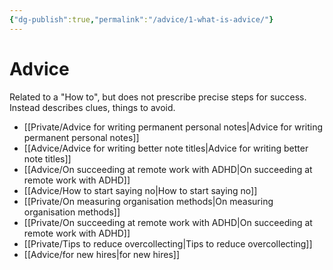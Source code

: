 ```yaml
---
{"dg-publish":true,"permalink":"/advice/1-what-is-advice/"}
---
```



# Advice

Related to a "How to", but does not prescribe precise steps for success. Instead describes clues, things to avoid. 

- [[Private/Advice for writing permanent personal notes\|Advice for writing permanent personal notes]]
- [[Advice/Advice for writing better note titles\|Advice for writing better note titles]]
- [[Advice/On succeeding at remote work with ADHD\|On succeeding at remote work with ADHD]]
- [[Advice/How to start saying no\|How to start saying no]]
- [[Private/On measuring organisation methods\|On measuring organisation methods]]
- [[Private/On succeeding at remote work with ADHD\|On succeeding at remote work with ADHD]]
- [[Private/Tips to reduce overcollecting\|Tips to reduce overcollecting]]
- [[Advice/for new hires\|for new hires]]

